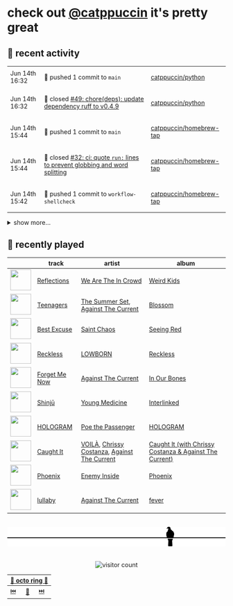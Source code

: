 # check out [@catppuccin](https://github.com/catppuccin) it's pretty great

## 📅 recent activity

<!-- SCRIPT:REPLACE:GITHUB -->
<table>
<tbody>
<tr>
<td><span title='2024-06-14T16:32:25+00:00'>Jun 14th 16:32</span></td>
<td>

🚢 pushed 1 commit to `main`

</td>
<td>

[catppuccin/python](https://github.com/catppuccin/python)

</td>
</tr>
<tr>
<td><span title='2024-06-14T16:32:24+00:00'>Jun 14th 16:32</span></td>
<td>

🎉 closed [#49: chore(deps): update dependency ruff to v0.4.9](https://github.com/catppuccin/python/pull/49)

</td>
<td>

[catppuccin/python](https://github.com/catppuccin/python)

</td>
</tr>
<tr>
<td><span title='2024-06-14T15:44:30+00:00'>Jun 14th 15:44</span></td>
<td>

🚢 pushed 1 commit to `main`

</td>
<td>

[catppuccin/homebrew-tap](https://github.com/catppuccin/homebrew-tap)

</td>
</tr>
<tr>
<td><span title='2024-06-14T15:44:29+00:00'>Jun 14th 15:44</span></td>
<td>

🎉 closed [#32: ci: quote `run:` lines to prevent globbing and word splitting](https://github.com/catppuccin/homebrew-tap/pull/32)

</td>
<td>

[catppuccin/homebrew-tap](https://github.com/catppuccin/homebrew-tap)

</td>
</tr>
<tr>
<td><span title='2024-06-14T15:42:29+00:00'>Jun 14th 15:42</span></td>
<td>

🚢 pushed 1 commit to `workflow-shellcheck`

</td>
<td>

[catppuccin/homebrew-tap](https://github.com/catppuccin/homebrew-tap)

</td>
</tr>
</tbody>
</table>

<details>
<summary>show more...</summary>
<table>
<tbody>
<tr>
<td><span title='2024-06-14T15:38:05+00:00'>Jun 14th 15:38</span></td>
<td>

🚀 opened [#32: ci: quote `run:` lines to prevent globbing and word splitting](https://github.com/catppuccin/homebrew-tap/pull/32)

</td>
<td>

[catppuccin/homebrew-tap](https://github.com/catppuccin/homebrew-tap)

</td>
</tr>
<tr>
<td><span title='2024-06-14T15:22:50+00:00'>Jun 14th 15:22</span></td>
<td>

🚢 pushed 1 commit to `main`

</td>
<td>

[catppuccin/whiskers](https://github.com/catppuccin/whiskers)

</td>
</tr>
<tr>
<td><span title='2024-06-14T15:22:50+00:00'>Jun 14th 15:22</span></td>
<td>

🎉 closed [#1: chore(main): release 2.4.0](https://github.com/catppuccin/whiskers/pull/1)

</td>
<td>

[catppuccin/whiskers](https://github.com/catppuccin/whiskers)

</td>
</tr>
<tr>
<td><span title='2024-06-14T15:12:57+00:00'>Jun 14th 15:12</span></td>
<td>

💬 commented on [#19: build(nix): do not include examples dir](https://github.com/catppuccin/whiskers/pull/19)

</td>
<td>

[catppuccin/whiskers](https://github.com/catppuccin/whiskers)

</td>
</tr>
<tr>
<td><span title='2024-06-14T15:12:54+00:00'>Jun 14th 15:12</span></td>
<td>

🚢 pushed 1 commit to `main`

</td>
<td>

[catppuccin/whiskers](https://github.com/catppuccin/whiskers)

</td>
</tr>
<tr>
<td><span title='2024-06-14T15:12:53+00:00'>Jun 14th 15:12</span></td>
<td>

🎉 closed [#19: build(nix): do not include examples dir](https://github.com/catppuccin/whiskers/pull/19)

</td>
<td>

[catppuccin/whiskers](https://github.com/catppuccin/whiskers)

</td>
</tr>
<tr>
<td><span title='2024-06-14T15:12:03+00:00'>Jun 14th 15:12</span></td>
<td>

💬 commented on [#8: add hex formatting options to frontmatter](https://github.com/catppuccin/whiskers/issues/8)

</td>
<td>

[catppuccin/whiskers](https://github.com/catppuccin/whiskers)

</td>
</tr>
<tr>
<td><span title='2024-06-14T15:12:02+00:00'>Jun 14th 15:12</span></td>
<td>

✅ closed [#8: add hex formatting options to frontmatter](https://github.com/catppuccin/whiskers/issues/8)

</td>
<td>

[catppuccin/whiskers](https://github.com/catppuccin/whiskers)

</td>
</tr>
<tr>
<td><span title='2024-06-14T15:11:07+00:00'>Jun 14th 15:11</span></td>
<td>

📢 opened [#20: remove deprecated `hex_prefix` and `capitalize_hex` frontmatter options](https://github.com/catppuccin/whiskers/issues/20)

</td>
<td>

[catppuccin/whiskers](https://github.com/catppuccin/whiskers)

</td>
</tr>
<tr>
<td><span title='2024-06-14T15:09:05+00:00'>Jun 14th 15:09</span></td>
<td>

🚢 pushed 1 commit to `main`

</td>
<td>

[catppuccin/whiskers](https://github.com/catppuccin/whiskers)

</td>
</tr>
<tr>
<td><span title='2024-06-14T15:09:05+00:00'>Jun 14th 15:09</span></td>
<td>

🎉 closed [#18: feat: add custom hex formatting](https://github.com/catppuccin/whiskers/pull/18)

</td>
<td>

[catppuccin/whiskers](https://github.com/catppuccin/whiskers)

</td>
</tr>
<tr>
<td><span title='2024-06-14T15:03:36+00:00'>Jun 14th 15:03</span></td>
<td>

💬 commented on [#13151: confusing output from `show` command](https://github.com/nushell/nushell/issues/13151)

</td>
<td>

[nushell/nushell](https://github.com/nushell/nushell)

</td>
</tr>
<tr>
<td><span title='2024-06-14T14:15:29+00:00'>Jun 14th 14:15</span></td>
<td>

📢 opened [#13151: confusing output from `show` command](https://github.com/nushell/nushell/issues/13151)

</td>
<td>

[nushell/nushell](https://github.com/nushell/nushell)

</td>
</tr>
<tr>
<td><span title='2024-06-13T16:27:39+00:00'>Jun 13th 16:27</span></td>
<td>

🚢 pushed 1 commit to `ci/sarif`

</td>
<td>

[catppuccin/whiskers](https://github.com/catppuccin/whiskers)

</td>
</tr>
<tr>
<td><span title='2024-06-13T15:44:02+00:00'>Jun 13th 15:44</span></td>
<td>

💬 commented on [#2392: mixplorer](https://github.com/catppuccin/catppuccin/issues/2392)

</td>
<td>

[catppuccin/catppuccin](https://github.com/catppuccin/catppuccin)

</td>
</tr>
</tbody>
</table>
</details>
<!-- SCRIPT:REPLACE:GITHUB -->

## 🎵 recently played

<!-- SCRIPT:REPLACE:SPOTIFY -->
| | track | artist | album |
| - | - | - | - |
| <img src="https://i.scdn.co/image/ab67616d000048518b07e15bb992f1bbda332eb1" width="48" height="48"> | [Reflections](https://open.spotify.com/track/5Hu8ghjoVoHK78uCCIiwwC) | [We Are The In Crowd](https://open.spotify.com/artist/1BSXtdFlVDUOS6g1T3tmME) | [Weird Kids](https://open.spotify.com/track/5Hu8ghjoVoHK78uCCIiwwC) |
| <img src="https://i.scdn.co/image/ab67616d00004851c852a8089e228d425978d369" width="48" height="48"> | [Teenagers](https://open.spotify.com/track/1uSXquwFpP5gRBKPCdXfsX) | [The Summer Set](https://open.spotify.com/artist/0pwyD6DhbFWn8uVSz2Fr0w), [Against The Current](https://open.spotify.com/artist/6yhD1KjhLxIETFF7vIRf8B) | [Blossom](https://open.spotify.com/track/1uSXquwFpP5gRBKPCdXfsX) |
| <img src="https://i.scdn.co/image/ab67616d0000485138a291278b5bd854d9e09014" width="48" height="48"> | [Best Excuse](https://open.spotify.com/track/1t42GoiJMFnn4YruykfN9O) | [Saint Chaos](https://open.spotify.com/artist/6OE6isNAneV3vtdxKih5fg) | [Seeing Red](https://open.spotify.com/track/1t42GoiJMFnn4YruykfN9O) |
| <img src="https://i.scdn.co/image/ab67616d000048516a69ea6dcad3e257c8c38528" width="48" height="48"> | [Reckless](https://open.spotify.com/track/3NNJjEPFTUcAMUyMXsDw5c) | [LOWBORN](https://open.spotify.com/artist/0tAM9QPUwdBLBPbtOzJD09) | [Reckless](https://open.spotify.com/track/3NNJjEPFTUcAMUyMXsDw5c) |
| <img src="https://i.scdn.co/image/ab67616d000048519d92c1661f5a7784808fabdb" width="48" height="48"> | [Forget Me Now](https://open.spotify.com/track/7a4mTLsXkBfRrakiKQVCTQ) | [Against The Current](https://open.spotify.com/artist/6yhD1KjhLxIETFF7vIRf8B) | [In Our Bones](https://open.spotify.com/track/7a4mTLsXkBfRrakiKQVCTQ) |
| <img src="https://i.scdn.co/image/ab67616d00004851fea8225d179a669f7e85e9ba" width="48" height="48"> | [Shinjū](https://open.spotify.com/track/5kRt4Kyze46Pv59LOeP74c) | [Young Medicine](https://open.spotify.com/artist/0Cojc5p5tlHl9I61q3ddjQ) | [Interlinked](https://open.spotify.com/track/5kRt4Kyze46Pv59LOeP74c) |
| <img src="https://i.scdn.co/image/ab67616d0000485103a60f93f4c519a07e7d4ceb" width="48" height="48"> | [HOLOGRAM](https://open.spotify.com/track/2RVoxE5HKeIT4wZvOCevJR) | [Poe the Passenger](https://open.spotify.com/artist/4x9OkGDATJa93lbMMCeZaL) | [HOLOGRAM](https://open.spotify.com/track/2RVoxE5HKeIT4wZvOCevJR) |
| <img src="https://i.scdn.co/image/ab67616d00004851c1fb43abb93ad5acab785a79" width="48" height="48"> | [Caught It](https://open.spotify.com/track/7qTc7bfYZYwFNWSDzNBmHr) | [VOILÀ](https://open.spotify.com/artist/6NnBBumbcMYsaPTHFhPtXD), [Chrissy Costanza](https://open.spotify.com/artist/2zmjYl582zO64LcLQtOEuv), [Against The Current](https://open.spotify.com/artist/6yhD1KjhLxIETFF7vIRf8B) | [Caught It (with Chrissy Costanza & Against The Current)](https://open.spotify.com/track/7qTc7bfYZYwFNWSDzNBmHr) |
| <img src="https://i.scdn.co/image/ab67616d00004851f1cb5ebc7735d60fa10b593b" width="48" height="48"> | [Phoenix](https://open.spotify.com/track/3bLzsG3qnxWAWKv6YNgUK9) | [Enemy Inside](https://open.spotify.com/artist/4DX0ctdZRMWec9KCiigIXy) | [Phoenix](https://open.spotify.com/track/3bLzsG3qnxWAWKv6YNgUK9) |
| <img src="https://i.scdn.co/image/ab67616d00004851186660bbf3b0dd9a5195e182" width="48" height="48"> | [lullaby](https://open.spotify.com/track/6mfiGqZw4AqXA1nqo3EzIF) | [Against The Current](https://open.spotify.com/artist/6yhD1KjhLxIETFF7vIRf8B) | [fever](https://open.spotify.com/track/6mfiGqZw4AqXA1nqo3EzIF) |

<!-- SCRIPT:REPLACE:SPOTIFY -->

<br>

<div align="center">

<picture>
    <source media="(prefers-color-scheme: light)" srcset="assets/pigeon-light.svg">
    <source media="(prefers-color-scheme: dark)" srcset="assets/pigeon-dark.svg">
    <img alt="pigeon sitting on a wire" src="assets/pigeon-light.svg">
</picture>

<br>
<br>

![visitor count](https://profile-counter.glitch.me/backwardspy/count.svg)

<table>
    <thead>
        <th colspan="3"><a href="https://octo-ring.com">🐙 octo ring 🐙</a></th>
    </thead>
    <tbody>
        <td><a href="https://octo-ring.com/p/backwardspy/prev">⏮️</a></td>
        <td><a href="https://octo-ring.com/p/backwardspy/random">🔀</a></td>
        <td><a href="https://octo-ring.com/p/backwardspy/next">⏭️</a></td>
    </tbody>
</table>

</div>
